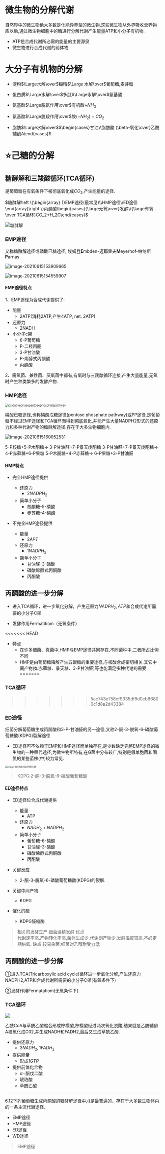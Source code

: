 # 微生物的分解代谢

自然界中的微生物绝大多数是化能异养型的微生物,这些微生物从外界吸收营养物质以后,通过微生物细胞中的酶进行分解代谢产生能量ATP和小分子有机物.

+   ATP是合成代谢所必需的能量的主要源泉
+   微生物进行合成代谢的前体物

# 大分子有机物的分解

+   淀粉$\Large水解\over$糊精$\Large 水解\over$葡萄糖,麦芽糖
+   蛋白质$\Large水解\over$多肽$\Large水解\over$氨基酸
+   氨基酸$\Large脱氨作用\over$有机酸$+NH_3$
+   氨基酸$\Large脱羧作用\over$胺$(-NH_2)+CO_2$

+   脂肪$\Large水解\over$$\begin{cases}甘油\\脂肪酸 {\beta-氧化\over}乙酰辅酶A\end{cases}$

# :star:己糖的分解

## 糖酵解和三羧酸循环(TCA循环)

是葡萄糖在有氧条件下被彻底氧化成$CO_2$,产生能量的途径.

$糖酵解\left \{\begin{array} {}EMP途径(最常见)\\HMP途径\\ED途径\end{array}\right \}丙酮酸\begin{cases}{\large无氧\over}发酵\\{\large有氧\over TCA循环}CO_2+H_2O\end{cases}$

![糖酵解](image/F1.large.jpg)

### EMP途径

又称糖酵解途径或磷酸已糖途径,  埃姆登**E**mbden-迈耶霍夫**M**eyerhof-帕纳斯**P**arnas

![image-20210615153909665](image/image-20210615153909665.png)

![image-20210615154559907](image/image-20210615154559907.png)

#### EMP途径特点

1、EMP途径为合成代谢提供了:

+   能量	
    +   2ATP(消耗2ATP,产生4ATP, net. 2ATP)
+   还原力
    +   2NADH
+   小分子c架
    +   6-P葡萄糖
    +   P-二羟丙酮
    +   3-P甘油酸
    +   P-烯醇式丙酮酸
    +   丙酮酸

2、需氧菌、兼性菌、厌氧菌中都有,有氧时与三羧酸循环连接,产生大量能量,无氧时产生种类繁多的发酵产物.

### HMP途径

<img src="image/oxidativephasepentosephosphatepathway.jpg" alt="oxidativephasepentosephosphatepathway" style="zoom:67%;" />

磷酸已糖途径,也称磷酸戊糖途径(pentose phosphate pathway)或PP途径,是葡萄糖不经过EMP途径和TCA循环而得到彻底氧化,并能产生大量NADPH2形式的还原力和多种代谢产物的糖酵解途径.存在于大多生物细胞内.

![image-20210615160052531](image/image-20210615160052531.png)



5-P核糖+5-P木酮糖→ 3-P甘油醛+7-P景天庚酮糖
3-P甘油醛+7-P景天庚酮糖→ 4-P赤藓糖+6-P果糖
5-P木酮糖+4-P赤藓糖→ 6-P果糖+3-P甘油醛

#### HMP特点

+   完全HMP途径提供
    +   还原力
        +   $2NADPH_2$
    +   简单小分子
        +   核酮糖-5-磷酸
        +   赤苏糖-4-磷酸

+   不完全HMP途径提供
    +   能量
        +   $2APT$
    +   还原力
        +   $1NADPH_2$
    +   简单小分子
        +   甘油醛-3-磷酸
        +   磷酸烯醇式丙酮酸
        +   丙酮酸

## 丙酮酸的进一步分解
+ 进入TCA循环，进一步氧化分解，产生还原力$NADPH_2,ATP$和合成代谢所需要的小分子C架

+ 发酵作用Fermatitiom（无氧条件）

<<<<<<< HEAD
+   特点
    +   在许多细菌、真菌中,HMP与EMP途径共同存在,不同菌种中,二者所占比例不同
    +   HMP是由葡萄糖降解产生五碳糖的重要途径,与核酸合成密切相关.其它中间产物(如赤藓糖、景天糖、3-P甘油醛)等也能满足多种代谢的需要
=======
### TCA循环
>>>>>>> 5ac743e758cf9335df9d0cb66800c1d8a2d43384

### ED途径

细菌分解葡萄糖生成丙酮酸和3-P-甘油醛的另一途径,又称2-酮-3-脱氧-6-磷酸葡萄糖酸(KDPG)裂解途径

+   ED途径可不依赖于EMP和HMP途径而单独存在,是少数缺乏完整EMP途径的微生物的一种替代途径,为微生物所特有,在G菌中分布较广,特别是假单胞菌和固氮的某些菌株(中)较为常见.

<img src="image/image-20210620201937448.png" alt="image-20210620201937448" style="zoom:50%;" />

>   KDPG:2-酮-3-脱氧-6-磷酸葡萄糖酸

#### ED途径特点

+   ED途径位合成代谢提供
    +   能量
        +   ATP
    +   还原力
        +   $NADH_2+NADPH_2$
    +   简单小分子
        +   葡萄糖-6-磷酸
        +   甘油醛-3-磷酸
        +   磷酸烯醇式丙酮酸
        +   丙酮酸



+   关键反应
    +   2-酮-3-脱氧-6-磷酸葡萄糖酸(KDPG)的裂解.
+   关键中间产物
    +   KDPG
+   催化的酶
    +   KDPG醛缩酶

>   相关的发酵生产
>   细菌酒精发酵
>   	优点	
>   		代谢速率高,产物转化率高,菌体生成少,代谢副产物少,发酵温度较高,不必定期供氧.
>   	缺点
>   		较易染菌;细菌对乙醇耐受力低

## 丙酮酸的进一步分解

①进入TCA(Tricarboxylic acid cycle)循环进一步氧化分解,产生还原力NADPH2,ATP和合成代谢所需要的小分子C架(有氧条件下)

②发酵作用Fermatatiom(无氧条件下).

### TCA循环

![](image\1200px-Citric_acid_cycle_with_aconitate_2.svg.png)

乙酰CoA与草酰乙酸缩合形成柠檬酸,柠檬酸经过两次氧化脱羧,结果就是乙酰辅酶A被氧化成C02,并生成NADH和FADH2,最后又生成草酰乙酸.

+   提供还原力
    +   $3NADH_2,1FADH_2$
+   提供能量
    +   形成$1GTP$
+   提供前体化合物
    +   $\alpha-$酮戊二酸
    +   琥珀酸
    +   草酰乙酸

---

6.12下列葡萄糖生成丙酮酸的糖酵解途径中,()是最普遍的、存在于大多数生物体内的一条主流代谢途径.

+   EMP途径
+   HMP途径
+   ED途径
+   WD途径

>   EMP途径

